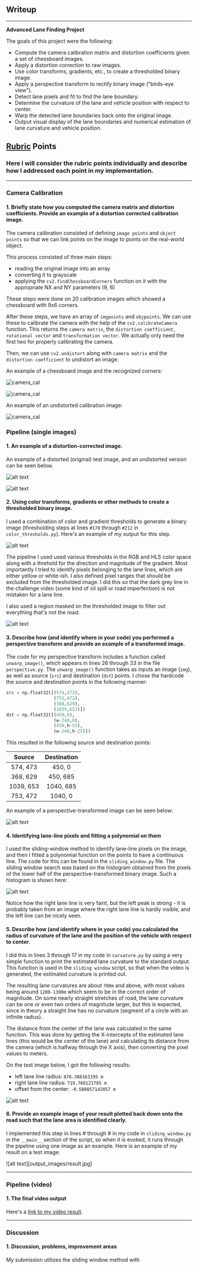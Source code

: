 ## Writeup

---

**Advanced Lane Finding Project**

The goals of this project were the following:

* Compute the camera calibration matrix and distortion coefficients given a set of chessboard images.
* Apply a distortion correction to raw images.
* Use color transforms, gradients, etc., to create a thresholded binary image.
* Apply a perspective transform to rectify binary image ("birds-eye view").
* Detect lane pixels and fit to find the lane boundary.
* Determine the curvature of the lane and vehicle position with respect to center.
* Warp the detected lane boundaries back onto the original image.
* Output visual display of the lane boundaries and numerical estimation of lane curvature and vehicle position.

## [Rubric](https://review.udacity.com/#!/rubrics/571/view) Points

### Here I will consider the rubric points individually and describe how I addressed each point in my implementation.  

---

### Camera Calibration

#### 1. Briefly state how you computed the camera matrix and distortion coefficients. Provide an example of a distortion corrected calibration image.

The camera calibration consisted of defining `image points` and `object points` so that we can link points on the image to points on the real-world object.

This process consisted of three main steps:

- reading the original image into an array  
- converting it to grayscale
- applying the `cv2.findChessboardCorners` function on it with the appropriate NX and NY parameters (9, 6)

These steps were done on 20 calibration images which showed a chessboard with 9x6 corners.

After these steps, we have an array of `imgpoints` and `objpoints`. We can use these to calibrate the camera with the help of the `cv2.calibrateCamera` function.
This returns the `camera matrix`, the `distortion coefficient`, `rotational vector` and `transformation vector`. We actually only need the first two for properly calibrating the camera.

Then, we can use `cv2.undistort` along with `camera matrix` and the `distortion coefficient` to undistort an image.

An example of a chessboard image and the recognized corners:

![camera_cal](camera_cal/calibration8.jpg)

![camera_cal](output_images/calibration_19.jpg)

An example of an undistorted calibration image:

![camera_cal](output_images/calibration_undist3.jpg)



### Pipeline (single images)

#### 1. An example of a distortion-corrected image.

An example of a distorted (original) test image, and an undistorted version can be seen below.

![alt text](test_images/original.jpg)

![alt text](output_images/undistorted.jpg)


#### 2. Using color transforms, gradients or other methods to create a thresholded binary image.

I used a combination of color and gradient thresholds to generate a binary image (thresholding steps at lines `#170` through `#212` in `color_thresholds.py`).  Here's an example of my output for this step.

![alt text](output_images/thresholded1.jpg)

The pipeline I used used various thresholds in the RGB and HLS color space along with a threhold for the direction and magnitude of the gradient. Most importantly I tried to identify pixels belonging to the lane lines, which are either yellow or white-ish. I also defined pixel ranges that should be excluded from the thresholded image. I did this so that the dark grey line in the challenge video (some kind of oil spill or road imperfection) is not mistaken for a lane line.

I also used a region masked on the thresholded image to filter out everything that's not the road:

![alt text](output_images/thresholded.jpg)


#### 3. Describe how (and identify where in your code) you performed a perspective transform and provide an example of a transformed image.

The code for my perspective transform includes a function called `unwarp_image()`, which appears in lines 26 through 33 in the file `perspective.py`.  The `unwarp_image()` function takes as inputs an image (`img`), as well as source (`src`) and destination (`dst`) points.  I chose the hardcode the source and destination points in the following manner:

```python
src = np.float32([(574,473),
                  (753,472),
                  (368,629),
                  (1039,653)])
dst = np.float32([(450,0),
                  (w-240,0),
                  (450,h-55),
                  (w-240,h-25)])
```

This resulted in the following source and destination points:


| Source        | Destination   |
|:-------------:|:-------------:|
| 574, 473      | 450, 0        |
| 368, 629      | 450, 685      |
| 1039, 653     | 1040, 685      |
| 753, 472      | 1040, 0        |


An example of a perspective-transformed image can be seen below:

![alt text](output_images/unwarped_image.jpg)


#### 4. Identifying lane-line pixels and fitting a polynomial on them

I used the sliding-window method to identify lane-line pixels on the image, and then I fitted a polynomial function on the points to have a continuous line. The code for this can be found in the `sliding_window.py` file. The sliding window search was based on the histogram obtained from the pixels of the lower half of the perspective-transformed binary image. Such a histogram is shown here:

![alt text](output_images/histogram.png)

Notice how the right lane line is very faint, but the left peak is strong - it is probably taken from an image where the right lane line is hardly visible, and the left line can be nicely seen.


#### 5. Describe how (and identify where in your code) you calculated the radius of curvature of the lane and the position of the vehicle with respect to center.

I did this in lines 3 through 17 in my code in `curvature.py` by using a very simple function to print the estimated lane curvature to the standard output. This function is used in the `sliding window` script, so that when the video is generated, the estimated curvature is printed out.

The resulting lane curvatures are about `700m` and above, with most values being around `1200-1300m` which seem to be in the correct order of magnitude. On some nearly straight stretches of road, the lane curvature can be one or even two orders of magnitude larger, but this is expected, since in theory a straight line has no curvature (segment of a circle with an infinite radius).

The distance from the center of the lane was calculated in the same function. This was done by getting the X-intercepts of the estimated lane lines (this would be the center of the lane) and calculating its distance from the camera (which is halfway through the X axis), then converting the pixel values to meters.

On the test image below, I got the following results:

- left lane line radius: `876.388163195 m`  
- right lane line radius: `719.768121785 m`   
- offset from the center: `-0.580857142857 m`

![alt text](test_images/test1.jpg)


#### 6. Provide an example image of your result plotted back down onto the road such that the lane area is identified clearly.

I implemented this step in lines # through # in my code in `sliding_window.py` in the `__main__` section of the script, so when it is evoked, it runs through the pipeline using one image as an example.  Here is an example of my result on a test image:

![alt text][output_images/result.jpg]

---

### Pipeline (video)

#### 1. The final video output

Here's a [link to my video result](./project_video.mp4).

---

### Discussion

#### 1. Discussion, problems, improvement areas

My submission utilizes the sliding window method with
